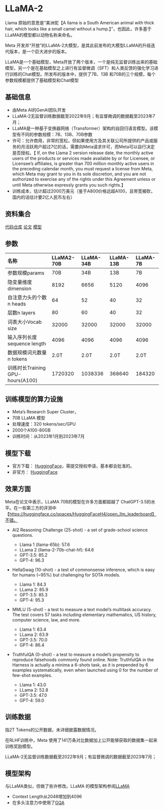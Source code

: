 # LLaMA-2

Llama 原始的意思是“美洲驼【A llama is a South American animal with thick hair, which looks like a small camel without a hump.】”，也因此，许多基于 LLaMA的模型都以动物名称来命名。

Meta 开发并“开放”的LLaMA-2大模型，是其此前发布的大模型LLaMA的升级迭代版本，是一个巨大进步的版本。

LLaMA是一个基础模型，Meta开放了两个版本，一个是纯无监督训练出来的基础模型，另一个是在基础模型之上进行有监督微调（SFT）和人类反馈的强化学习进行训练的Chat模型。所发布的版本中，提供了7B、13B 和70B的三个规模，每个参数规模都提供了基础模型和Chat模型



## 基础信息

- 由Meta AI的GenAI团队开发
- LLaMA-2无监督训练数据截至2022年9月；有监督微调的数据截至2023年7月；
- LLaMA是一种基于变换器网络（Transformer）架构的自回归语言模型。该模型有不同的参数规模：7B、13B、70B参数
- 许可：允许商用，非常的宽松，但如果使用方及其关联公司所提供的产品或服务的月活跃用户超过7亿的话，需要向Meta请求许可，而Meta可以自行决定是否授权。【 If, on the Llama 2 version release date, the monthly active users of the products or services made available by or for Licensee, or Licensee’s affiliates, is greater than 700 million monthly active users in the preceding calendar month, you must request a license from Meta, which Meta may grant to you in its sole discretion, and you are not authorized to exercise any of the rights under this Agreement unless or until Meta otherwise expressly grants you such rights.】
- 训练成本，估计超过2000万美元（鉴于A800价格远超A100，且带宽被砍，国内的话估计要2亿人民币左右）
  


## 资料集合

[代码仓库](https://github.com/facebookresearch/llama)
[论文](https://ai.meta.com/research/publications/llama-2-open-foundation-and-fine-tuned-chat-models/)
[模型](https://huggingface.co/meta-llama)

## 参数

|名称|LLaMA2-70B|LLaMA-34B|LLaMA-13B|LLaMA-7B|
|:-|:-|:-|:-|:-|
|参数规模params|70B|34B|13B|7B|
|隐变量维度dimension|8192|6656|5120|4096|
|自注意力头的个数n heads|64|52|40|32|
|层数n layers|80|60|40|32|
|词表大小Vocab size|32000|32000|32000|32000|
|输入序列长度sequence length|4096|4096|4096|4096|
|数据规模词元数量n tokens|2.0T|2.0T|2.0T|2.0T|
|训练时长Training GPU-hours(A100)|1720320|1038336|368640|184320|

## 训练模型的算力设施

- Meta’s Research Super Cluster，
- 70B LLaMA 模型
- 处理速度：320 tokens/sec/GPU
- 2000个A100-80GB
- 训练时间：从2023年1月到2023年7月

## 模型下载
- 官方下载： [HuggingFace](https://huggingface.co/meta-llama)，需提交授权申请，基本都会批准的。
- 非官方： [HuggingFace](https://huggingface.co/TheBloke) 
  

## 效果方面

Meta在论文中表示，LLaMA 70B的模型在许多方面都超越了 ChatGPT-3.5的水平。在一些第三方的评测中【https://huggingface.co/spaces/HuggingFaceH4/open_llm_leaderboard】不错。
- AI2 Reasoning Challenge (25-shot) - a set of grade-school science questions.
  - Llama 1 (llama-65b): 57.6
  - LLama 2 (llama-2-70b-chat-hf): 64.6
  - GPT-3.5: 85.2
  - GPT-4: 96.3

- HellaSwag (10-shot) - a test of commonsense inference, which is easy for humans (~95%) but challenging for SOTA models.
  - Llama 1: 84.3
  - LLama 2: 85.9
  - GPT-3.5: 85.3
  - GPT-4: 95.3

- MMLU (5-shot) - a test to measure a text model’s multitask accuracy. The test covers 57 tasks including elementary mathematics, US history, computer science, law, and more.
  - Llama 1: 63.4
  - LLama 2: 63.9
  - GPT-3.5: 70.0
  - GPT-4: 86.4

- TruthfulQA (0-shot) - a test to measure a model’s propensity to reproduce falsehoods commonly found online. Note: TruthfulQA in the Harness is actually a minima a 6-shots task, as it is prepended by 6 examples systematically, even when launched using 0 for the number of few-shot examples.
  - Llama 1: 43.0
  - LLama 2: 52.8
  - GPT-3.5: 47.0
  - GPT-4: 59.0

## 训练数据

指2T Tokens的公开数据，未详细披露数据情况。

在RLHF训练中，Meta 使用了141万条对比数据加上公开能够获取的数据集一起来训练奖励模型。

LLaMA-2无监督训练数据截至2022年9月；有监督微调的数据截至2023年7月；



## 模型架构

与LLaMA类似，但做了些许修改。LLaMA 的模型架构参阅[LLaMA](llama.md)

- Context Length从2048增加到4096
- 在多头注意力中使用了[GQA](https://arxiv.org/pdf/2305.13245.pdf)
  
  

